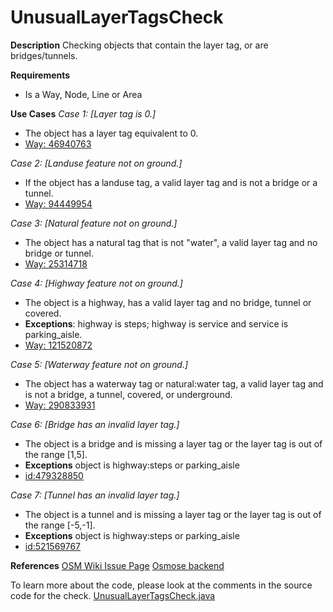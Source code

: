 # UnusualLayerTagsCheck

**Description**
Checking objects that contain the layer tag, or are bridges/tunnels. 

**Requirements**
- Is a Way, Node, Line or Area

**Use Cases**
*Case 1: [Layer tag is 0.]*
- The object has a layer tag equivalent to 0.
- [Way: 46940763](https://www.openstreetmap.org/way/46940763)
  
*Case 2: [Landuse feature not on ground.]*
- If the object has a landuse tag, a valid layer tag and is not a bridge or a tunnel.
- [Way: 94449954](https://www.openstreetmap.org/way/94449954)

*Case 3: [Natural feature not on ground.]*
- The object has a natural tag that is not "water", a valid layer tag and no bridge or tunnel.
- [Way: 25314718](https://www.openstreetmap.org/way/25314718)

*Case 4: [Highway feature not on ground.]*
- The object is a highway, has a valid layer tag and no bridge, tunnel or covered.
- **Exceptions**: highway is steps; highway is service and service is parking_aisle.
- [Way: 121520872](https://www.openstreetmap.org/way/121520872)

*Case 5: [Waterway feature not on ground.]*
- The object has a waterway tag or natural:water tag, a valid layer tag and is not a bridge, a tunnel, covered, or underground.
- [Way: 290833931](https://www.openstreetmap.org/way/290833931)

*Case 6: [Bridge has an invalid layer tag.]*
- The object is a bridge and is missing a layer tag or the layer tag is out of the range [1,5].
- **Exceptions** object is highway:steps or parking_aisle
- [id:479328850](https://www.openstreetmap.org/way/479328850)

*Case 7: [Tunnel has an invalid layer tag.]*
- The object is a tunnel and is missing a layer tag or the layer tag is out of the range [-5,-1].
- **Exceptions** object is highway:steps or parking_aisle
- [id:521569767](https://www.openstreetmap.org/way/521569767)

**References**
[OSM Wiki Issue Page](https://wiki.openstreetmap.org/wiki/Osmose/issues#4110)
[Osmose backend](https://github.com/osm-fr/osmose-backend/blob/master/plugins/TagRemove_Layer.py)

To learn more about the code, please look at the comments in the source code for the check.
[UnusualLayerTagsCheck.java](../../src/main/java/org/openstreetmap/atlas/checks/validation/tag/UnusualLayerTagsCheck.java)
